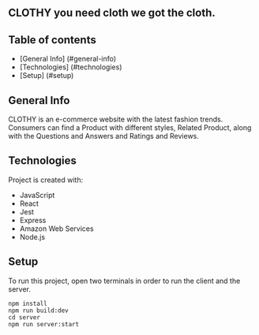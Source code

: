 ## CLOTHY you need cloth we got the cloth.

## Table of contents

- [General Info] (#general-info)
- [Technologies] (#technologies)
- [Setup] (#setup)

## General Info

CLOTHY is an e-commerce website with the latest fashion trends. Consumers can find a Product with different styles, Related Product, along with the Questions and Answers and Ratings and Reviews.

## Technologies

Project is created with:

- JavaScript
- React
- Jest
- Express
- Amazon Web Services
- Node.js

## Setup

To run this project, open two terminals in order to run the client and the server.

```
npm install
npm run build:dev
cd server
npm run server:start
```
